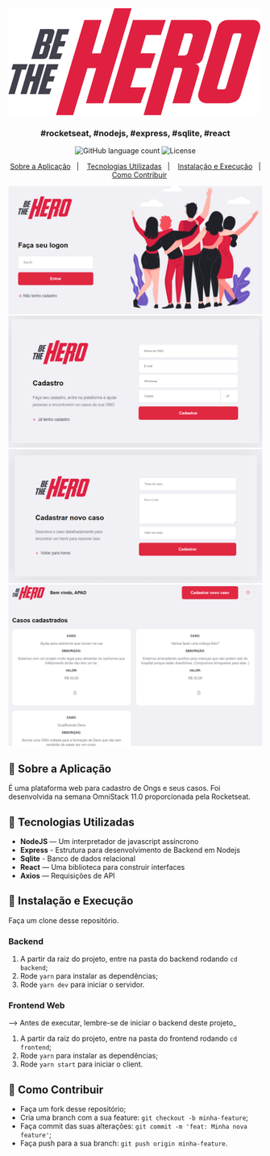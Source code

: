 <img src="./Frontend/src/assets/logo.svg"/>


<h3 align="center">
  #rocketseat, #nodejs, #express, #sqlite, #react
</h3>

<p align="center">
  <img alt="GitHub language count" src="https://img.shields.io/github/languages/count/rocketseat/bootcamp-gostack-desafio-01?color=%2304D361">

  <img alt="License" src="https://img.shields.io/badge/license-MIT-%2304D361">

</p>

<p align="center">
  <a href="#rocket-sobre-a-aplicação">Sobre a Aplicação</a>&nbsp;&nbsp;&nbsp;|&nbsp;&nbsp;&nbsp;
  <a href="#rocket-tecnologias-utilizadas">Tecnologias Utilizadas</a>&nbsp;&nbsp;&nbsp;|&nbsp;&nbsp;&nbsp;
  <a href="#rocket-instalação-e-execução"> Instalação e Execução</a>&nbsp;&nbsp;&nbsp;|&nbsp;&nbsp;&nbsp;
   <a href="#rocket-como-contribuir">Como Contribuir</a>
</p>


<img src="./logon.png"/>
<img src="./register.png"/>
<img src="./incident.png"/>
<img src="./dashboard.png"/>

## :rocket: Sobre a Aplicação

É uma plataforma web para cadastro de Ongs e seus casos. Foi desenvolvida na semana OmniStack 11.0 proporcionada pela Rocketseat.

## :rocket: Tecnologias Utilizadas
- **NodeJS** — Um interpretador de javascript assíncrono
- **Express** - Estrutura para desenvolvimento de Backend em Nodejs
- **Sqlite** - Banco de dados relacional
- **React** — Uma biblioteca para construir interfaces
- **Axios** — Requisições de API

## :rocket: Instalação e Execução

Faça um clone desse repositório.

### Backend

1. A partir da raiz do projeto, entre na pasta do backend rodando `cd backend`;
2. Rode `yarn` para instalar as dependências;
3. Rode `yarn dev` para iniciar o servidor.

### Frontend Web

--> Antes de executar, lembre-se de iniciar o backend deste projeto_

1. A partir da raiz do projeto, entre na pasta do frontend rodando `cd frontend`;
2. Rode `yarn` para instalar as dependências;
3. Rode `yarn start` para iniciar o client.


## :rocket: Como Contribuir

- Faça um fork desse repositório;
- Cria uma branch com a sua feature: `git checkout -b minha-feature`;
- Faça commit das suas alterações: `git commit -m 'feat: Minha nova feature'`;
- Faça push para a sua branch: `git push origin minha-feature`.
